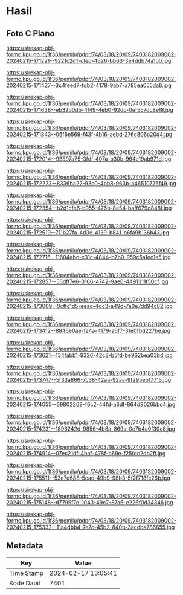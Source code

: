 # Hasil

## Foto C Plano

https://sirekap-obj-formc.kpu.go.id/1f36/pemilu/pdpr/74/03/18/20/09/7403182009002-20240215-171221--9221c2d1-cfed-4626-bb63-3e4ddb74a1b0.jpg

https://sirekap-obj-formc.kpu.go.id/1f36/pemilu/pdpr/74/03/18/20/09/7403182009002-20240215-171427--3c4feed7-fdb2-4178-9ab7-a785ea055da8.jpg

https://sirekap-obj-formc.kpu.go.id/1f36/pemilu/pdpr/74/03/18/20/09/7403182009002-20240215-171638--eb32b0db-4f49-4eb0-92dc-0ef557dc8e18.jpg

https://sirekap-obj-formc.kpu.go.id/1f36/pemilu/pdpr/74/03/18/20/09/7403182009002-20240215-171843--06f6e569-f43f-4b16-aebd-276c806c20d4.jpg

https://sirekap-obj-formc.kpu.go.id/1f36/pemilu/pdpr/74/03/18/20/09/7403182009002-20240215-172014--93597a75-3fdf-407a-b30b-964e19ab971d.jpg

https://sirekap-obj-formc.kpu.go.id/1f36/pemilu/pdpr/74/03/18/20/09/7403182009002-20240215-172223--8336ba22-93c0-4bb8-963b-a46510776f49.jpg

https://sirekap-obj-formc.kpu.go.id/1f36/pemilu/pdpr/74/03/18/20/09/7403182009002-20240215-172354--b2d1cfe6-b955-476b-8e54-baff679d848f.jpg

https://sirekap-obj-formc.kpu.go.id/1f36/pemilu/pdpr/74/03/18/20/09/7403182009002-20240215-172519--711b27fa-4d3e-4139-b841-b6fa9b136b43.jpg

https://sirekap-obj-formc.kpu.go.id/1f36/pemilu/pdpr/74/03/18/20/09/7403182009002-20240215-172716--11604ebc-c31c-4844-b7b0-959c5a1ec1e5.jpg

https://sirekap-obj-formc.kpu.go.id/1f36/pemilu/pdpr/74/03/18/20/09/7403182009002-20240215-172857--56dff7e6-0166-4742-9ae0-4491311f50cf.jpg

https://sirekap-obj-formc.kpu.go.id/1f36/pemilu/pdpr/74/03/18/20/09/7403182009002-20240215-173009--0cffc1d5-eeac-4dc3-a49d-7a0e7dd94c82.jpg

https://sirekap-obj-formc.kpu.go.id/1f36/pemilu/pdpr/74/03/18/20/09/7403182009002-20240215-173412--8846e0ae-fa4a-4179-a6f7-31e0fbd227be.jpg

https://sirekap-obj-formc.kpu.go.id/1f36/pemilu/pdpr/74/03/18/20/09/7403182009002-20240215-173621--134fabb1-9326-42c8-b5fd-be962bea03bd.jpg

https://sirekap-obj-formc.kpu.go.id/1f36/pemilu/pdpr/74/03/18/20/09/7403182009002-20240215-173747--5f33a866-7c38-42aa-92aa-9f295ebf7715.jpg

https://sirekap-obj-formc.kpu.go.id/1f36/pemilu/pdpr/74/03/18/20/09/7403182009002-20240215-174055--69802269-f6c2-44fd-a6df-864d9026bbc4.jpg

https://sirekap-obj-formc.kpu.go.id/1f36/pemilu/pdpr/74/03/18/20/09/7403182009002-20240215-174231--1896242d-9856-4b8a-869a-0c7b4a0f30c8.jpg

https://sirekap-obj-formc.kpu.go.id/1f36/pemilu/pdpr/74/03/18/20/09/7403182009002-20240215-174914--07ec21df-4baf-478f-b69e-f25fdc2db2ff.jpg

https://sirekap-obj-formc.kpu.go.id/1f36/pemilu/pdpr/74/03/18/20/09/7403182009002-20240215-175511--53e7d688-5cac-49b9-98b3-5f2f718fc26b.jpg

https://sirekap-obj-formc.kpu.go.id/1f36/pemilu/pdpr/74/03/18/20/09/7403182009002-20240215-175148--d7795f7e-1043-49c7-87a6-e226f0d34346.jpg

https://sirekap-obj-formc.kpu.go.id/1f36/pemilu/pdpr/74/03/18/20/09/7403182009002-20240215-175332--11a4dbb4-7e7c-45b2-840b-3acdba786655.jpg


## Metadata

| Key        | Value               |
| ---------- | ------------------- |
| Time Stamp | 2024-02-17 13:05:41 |
| Kode Dapil | 7401                |



